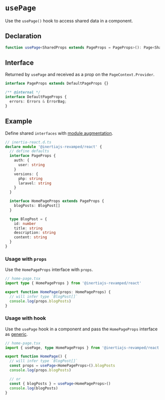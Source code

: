 # `usePage` <Badge type="warning" text="hook" />

Use the `usePage()` hook to access shared data in a component.

## Declaration

```typescript
function usePage<SharedProps extends PageProps = PageProps>(): Page<SharedProps>
```

## Interface

Returned by `usePage` and received as a prop on the `PageContext.Provider`.

```typescript
interface PageProps extends DefaultPageProps {}

/** @internal */
interface DefaultPageProps {
  errors: Errors & ErrorBag;
}
```

## Example

Define shared `interfaces` with [module augmentation](https://www.typescriptlang.org/docs/handbook/declaration-merging.html#module-augmentation).

```typescript
// inertia-react.d.ts
declare module '@inertiajs-revamped/react' {
  // define defaults
  interface PageProps {
    auth: {
      user: string
    }
    versions: {
      php: string
      laravel: string
    }
  }

  interface HomePageProps extends PageProps {
    blogPosts: BlogPost[]
  }

  type BlogPost = {
    id: number
    title: string
    description: string
    content: string
  }
}
```

### Usage with `props`

Use the `HomePageProps` interface with `props`.

```typescript
// home-page.tsx
import type { HomePageProps } from '@inertiajs-revamped/react'

export function HomePage(props: HomePageProps) {
  // will infer type `BlogPost[]`
  console.log(props.blogPosts)
}
```

### Usage with hook

Use the `usePage` hook in a component and pass the `HomePageProps` interface as [generic](https://www.typescriptlang.org/docs/handbook/2/generics.html).

```typescript
// home-page.tsx
import { usePage, type HomePageProps } from '@inertiajs-revamped/react'

export function HomePage() {
  // will infer type `BlogPost[]`
  const props = usePage<HomePageProps>().blogPosts
  console.log(props.blogPosts)

  // or
  const { blogPosts } = usePage<HomePageProps>()
  console.log(blogPosts)
}
```
